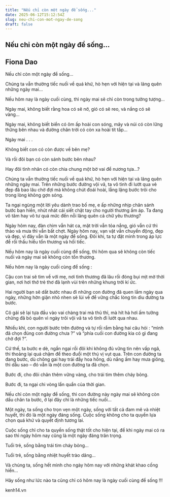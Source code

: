 ```yaml
---
title: "Nếu chỉ còn một ngày để sống..."
date: 2025-06-12T15:12:54Z
slug: neu-chi-con-mot-ngay-de-song
draft: false
---
```


## Nếu chỉ còn một ngày để sống...

## Fiona Dao

Nếu chỉ còn một ngày để sống...
 
Chúng ta vẫn thường tiếc nuối về quá khứ, hò hẹn với hiện tại và lãng quên những ngày mai...
 
Nếu hôm nay là ngày cuối cùng, thì ngày mai sẽ chỉ còn trong tưởng tượng…
 
Ngày mai, không biết rằng hoa có sẽ nở, gió có sẽ reo, và nắng có sẽ vàng…
 
Ngày mai, không biết biển có ôm ấp hoài con sóng, mây và núi có còn lững thững bên nhau và đường chân trời có còn xa hoài tít tắp…
 
Ngày mai . . .
 
Không biết con có còn được về bên mẹ?
 
Và rồi đôi bạn có còn sánh bước bên nhau?
 
Hay đôi tình nhân có còn chia chung một bờ vai để nương tựa…?
 
Chúng ta vẫn thường tiếc nuối về quá khứ, hò hẹn với hiện tại và lãng quên những ngày mai. Trên những bước đường vội vã, ta vô tình đi lướt qua vẻ đẹp đã bao lâu chờ đợi mà không chút đoái hoài, lẳng lặng bước trôi cho trong lòng không gợn sóng. 
 
Ta ngại ngùng một lời yêu dành trao bố mẹ, e ấp những nhịp chân sánh bước bạn hiền, nhút nhát cái siết chặt tay cho người thương ấm áp. Ta đang vô tâm hay vô tư quá mức đến nỗi lãng quên cả chữ yêu thương?
 
Ngày hôm nay, đàn chim vẫn hát ca, mặt trời vẫn tỏa nắng, gió vẫn cứ thì thào và mưa thì vẫn bất chợt. Ngày hôm nay, vạn vật vẫn chuyển động, đẹp và đẹp, vì đây vẫn là một ngày để sống. Đôi khi, ta tự đặt mình trong áp lực để rồi thấu hiểu tổn thương và hối tiếc. 
 
Nếu hôm nay là ngày cuối cùng để sống, thì hôm qua sẽ không còn tiếc nuối và ngày mai sẽ không còn tổn thương.
 
Nếu hôm nay là ngày cuối cùng để sống :
 
Cậu con trai sẽ tìm về với mẹ, nơi tình thương đã lâu rồi đóng bụi mịt mờ thời gian, nơi hơi thở trẻ thơ đã lạnh vùi trên những khung trời kí ức.
 
Hai người bạn sẽ dắt bước nhau đi những con đường đã quen lắm ngày qua ngày, những hờn giận nhỏ nhen sẽ lùi về để vững chắc lòng tin dìu đường ta bước.
 
Cô gái sẽ lại tựa đầu vào vai chàng trai mà thủ thỉ, mà hít hà hơi ấm tưởng chừng đã bỏ quên vì ngày trôi vội vã ta vô tình đi lướt qua nhau.
 
Nhiều khi, con người bước trên đường và tự rối rắm bằng hai câu hỏi : “mình đã chọn đúng con đường chưa ?” và “phía cuối con đường kia có gì đang chờ đợi ?”. 
 
Cứ thế, ta bước e dè, ngần ngại rồi đôi khi không đủ vững tin nên vấp ngã, thi thoảng lại quá chậm để theo đuổi một thú vị vụt qua. Trên con đường ta đang bước, dù chông gai hay trải đầy hoa hồng, dù nắng ấm hay mưa giông, thì dẫu sao – đó vẫn là một con đường ta đã chọn. 
 
Bước đi, cho đôi chân thêm vững vàng, cho trái tim thêm cháy bỏng. 
 
Bước đi, ta ngại chi vòng lẩn quẩn của thời gian. 
 
Nếu chỉ còn một ngày để sống, thì con đường này ngày mai sẽ không còn dấu chân ta bước, ở lại đây chỉ là những tiếc nuối…
 
Một ngày, ta sống cho trọn vẹn một ngày, sống với tất cả đam mê và nhiệt huyết, thì đó là một ngày đáng sống. Cuộc sống không cho ta quyền lựa chọn quá khứ và quyết định tương lai. 
 
Cuộc sống chỉ cho ta quyền sống thật tốt cho hiện tại, để khi ngày mai có ra sao thì ngày hôm nay cũng là một ngày đáng trân trọng.
 
Tuổi trẻ, sống bằng trái tim cháy bỏng…
 
Tuổi trẻ, sống bằng nhiệt huyết trào dâng…
 
Và chúng ta, sống hết mình cho ngày hôm nay với những khát khao cống hiến…
 
Hãy sống như lức nào ta cũng chỉ có hôm nay là ngày cuối cùng để sống !!! 
 
 kenh14.vn